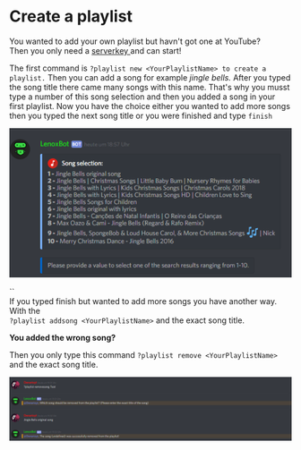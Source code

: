 # Create a playlist

You wanted to add your own playlist but havn't got one at YouTube?  
Then you only need a [serverkey ](https://lenoxbot.com/donate)and can start!  
  
The first command is  `?playlist new <YourPlaylistName> to create a playlist.` Then you can add a song for example _jingle bells._ After you typed the song title there came many songs with this name. That's why you musst type a number of this song selection and then you added a song in your first playlist. Now you have the choice either you wanted to add more songs then you typed the next song title or you were finished and type `finish` 

![Here you musst choose a number of the song selection](../.gitbook/assets/playlist_1.png)

  
``  
If you typed finish but wanted to add more songs you have another way. With the  
`?playlist addsong <YourPlaylistName>` and the exact song title.  
  
  
**You added the wrong song?** 

Then you only type this command `?playlist remove <YourPlaylistName>` and the exact song title.

![](../.gitbook/assets/playlist_5.png)

